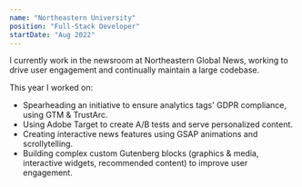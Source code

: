 ```yaml
---
name: "Northeastern University"
position: "Full-Stack Developer"
startDate: "Aug 2022"
---
```


I currently work in the newsroom at Northeastern Global News, working to drive user engagement and continually maintain a large codebase.

This year I worked on:

- Spearheading an initiative to ensure analytics tags' GDPR compliance, using GTM & TrustArc.
- Using Adobe Target to create A/B tests and serve personalized content.
- Creating interactive news features using GSAP animations and scrollytelling.
- Building complex custom Gutenberg blocks (graphics & media, interactive widgets, recommended content) to improve user engagement.
